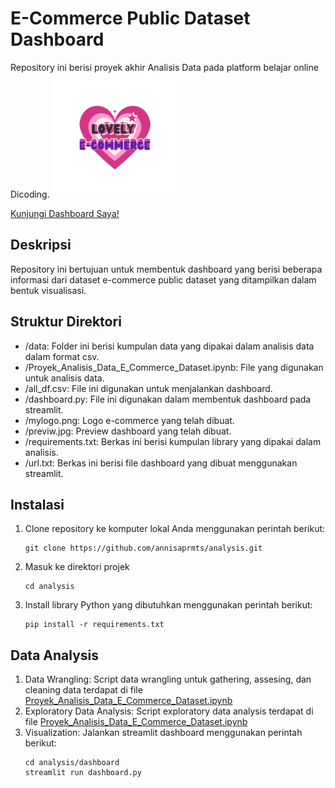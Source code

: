# E-Commerce Public Dataset Dashboard
Repository ini berisi proyek akhir Analisis Data pada platform belajar online Dicoding.
<img src="https://raw.githubusercontent.com/annisaprmts/analysis/master/mylogo.png" alt="Logo" width="200">

[Kunjungi Dashboard Saya!](https://annisa-project-dicoding.streamlit.app/)

## Deskripsi
Repository ini bertujuan untuk membentuk dashboard yang berisi beberapa informasi dari dataset e-commerce public dataset yang ditampilkan dalam bentuk visualisasi.

## Struktur Direktori
- /data: Folder ini berisi kumpulan data yang dipakai dalam analisis data dalam format csv.
- /Proyek_Analisis_Data_E_Commerce_Dataset.ipynb: File yang digunakan untuk analisis data.
- /all_df.csv: File ini digunakan untuk menjalankan dashboard.
- /dashboard.py: File ini digunakan dalam membentuk dashboard pada streamlit.
- /mylogo.png: Logo e-commerce yang telah dibuat.
- /previw.jpg: Preview dashboard yang telah dibuat.
- /requirements.txt: Berkas ini berisi kumpulan library yang dipakai dalam analisis.
- /url.txt: Berkas ini berisi file dashboard yang dibuat menggunakan streamlit.

## Instalasi
1. Clone repository ke komputer lokal Anda menggunakan perintah berikut:
   ```
   git clone https://github.com/annisaprmts/analysis.git
   ```
2. Masuk ke direktori projek
   ```
   cd analysis
   ```
3. Install library Python yang dibutuhkan menggunakan perintah berikut:
   ```
   pip install -r requirements.txt
   ```
## Data Analysis
1. Data Wrangling: Script data wrangling untuk gathering, assesing, dan cleaning data terdapat di file [Proyek_Analisis_Data_E_Commerce_Dataset.ipynb](https://github.com/annisaprmts/analysis/master/Proyek_Analisis_Data_E_Commerce_Dataset.ipynb)
2. Exploratory Data Analysis: Script exploratory data analysis terdapat di file [Proyek_Analisis_Data_E_Commerce_Dataset.ipynb](https://github.com/annisaprmts/analysis/master/Proyek_Analisis_Data_E_Commerce_Dataset.ipynb)
3. Visualization: Jalankan streamlit dashboard menggunakan perintah berikut:
   ```
   cd analysis/dashboard
   streamlit run dashboard.py
   ```



